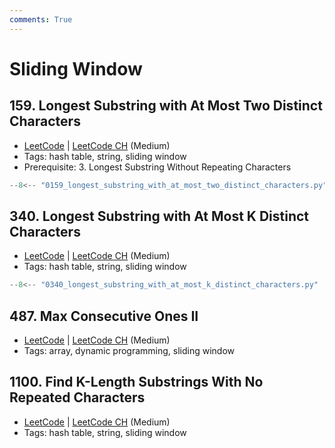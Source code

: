 ```yaml
---
comments: True
---
```


# Sliding Window

## 159. Longest Substring with At Most Two Distinct Characters

-   [LeetCode](https://leetcode.com/problems/longest-substring-with-at-most-two-distinct-characters/) | [LeetCode CH](https://leetcode.cn/problems/longest-substring-with-at-most-two-distinct-characters/) (Medium)
-   Tags: hash table, string, sliding window
-   Prerequisite: 3. Longest Substring Without Repeating Characters

```python title="159. Longest Substring with At Most Two Distinct Characters"
--8<-- "0159_longest_substring_with_at_most_two_distinct_characters.py"
```

## 340. Longest Substring with At Most K Distinct Characters

-   [LeetCode](https://leetcode.com/problems/longest-substring-with-at-most-k-distinct-characters/) | [LeetCode CH](https://leetcode.cn/problems/longest-substring-with-at-most-k-distinct-characters/) (Medium)
-   Tags: hash table, string, sliding window

```python title="340. Longest Substring with At Most K Distinct Characters"
--8<-- "0340_longest_substring_with_at_most_k_distinct_characters.py"
```

## 487. Max Consecutive Ones II

-   [LeetCode](https://leetcode.com/problems/max-consecutive-ones-ii/) | [LeetCode CH](https://leetcode.cn/problems/max-consecutive-ones-ii/) (Medium)
-   Tags: array, dynamic programming, sliding window


## 1100. Find K-Length Substrings With No Repeated Characters

-   [LeetCode](https://leetcode.com/problems/find-k-length-substrings-with-no-repeated-characters/) | [LeetCode CH](https://leetcode.cn/problems/find-k-length-substrings-with-no-repeated-characters/) (Medium)
-   Tags: hash table, string, sliding window
